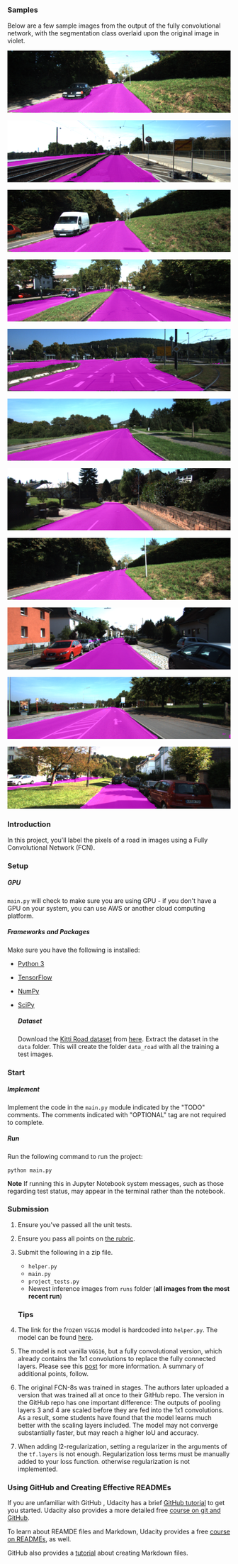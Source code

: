 # 























### Samples

Below are a few sample images from the output of the fully convolutional network, with the segmentation class overlaid upon the original image in violet.

![um_000019](samples/um_000019.png)

![uu_000079](samples/uu_000079.png)

![um_000017](samples/um_000017.png)

![umm_000010](samples/umm_000010.png)

![umm_000082](samples/umm_000082.png)

![umm_000049](samples/umm_000049.png)

![uu_000089](samples/uu_000089.png)

![um_000018](samples/um_000018.png)

![uu_000026](samples/uu_000026.png)

![umm_000052](samples/umm_000052.png)

![uu_000065](samples/uu_000065.png)




### Introduction

In this project, you'll label the pixels of a road in images using a Fully Convolutional Network (FCN).

### Setup

##### GPU

`main.py` will check to make sure you are using GPU - if you don't have a GPU on your system, you can use AWS or another cloud computing platform.

##### Frameworks and Packages

Make sure you have the following is installed:

- [Python 3](https://www.python.org/)
- [TensorFlow](https://www.tensorflow.org/)
- [NumPy](http://www.numpy.org/)
- [SciPy](https://www.scipy.org/)

  ##### Dataset

  Download the [Kitti Road dataset](http://www.cvlibs.net/datasets/kitti/eval_road.php) from [here](http://www.cvlibs.net/download.php?file=data_road.zip).  Extract the dataset in the `data` folder.  This will create the folder `data_road` with all the training a test images.

### Start

##### Implement

Implement the code in the `main.py` module indicated by the "TODO" comments.
The comments indicated with "OPTIONAL" tag are not required to complete.

##### Run

Run the following command to run the project:

```
python main.py
```

**Note** If running this in Jupyter Notebook system messages, such as those regarding test status, may appear in the terminal rather than the notebook.

### Submission

1. Ensure you've passed all the unit tests.
2. Ensure you pass all points on [the rubric](https://review.udacity.com/#!/rubrics/989/view).
3. Submit the following in a zip file.
   - `helper.py`
   - `main.py`
   - `project_tests.py`
   - Newest inference images from `runs` folder  (**all images from the most recent run**)

   ### Tips
4. The link for the frozen `VGG16` model is hardcoded into `helper.py`.  The model can be found [here](https://s3-us-west-1.amazonaws.com/udacity-selfdrivingcar/vgg.zip).
5. The model is not vanilla `VGG16`, but a fully convolutional version, which already contains the 1x1 convolutions to replace the fully connected layers. Please see this [post](https://s3-us-west-1.amazonaws.com/udacity-selfdrivingcar/forum_archive/Semantic_Segmentation_advice.pdf) for more information.  A summary of additional points, follow. 
6. The original FCN-8s was trained in stages. The authors later uploaded a version that was trained all at once to their GitHub repo.  The version in the GitHub repo has one important difference: The outputs of pooling layers 3 and 4 are scaled before they are fed into the 1x1 convolutions.  As a result, some students have found that the model learns much better with the scaling layers included. The model may not converge substantially faster, but may reach a higher IoU and accuracy. 
7. When adding l2-regularization, setting a regularizer in the arguments of the `tf.layers` is not enough. Regularization loss terms must be manually added to your loss function. otherwise regularization is not implemented.

### Using GitHub and Creating Effective READMEs

If you are unfamiliar with GitHub , Udacity has a brief [GitHub tutorial](http://blog.udacity.com/2015/06/a-beginners-git-github-tutorial.html) to get you started. Udacity also provides a more detailed free [course on git and GitHub](https://www.udacity.com/course/how-to-use-git-and-github--ud775).

To learn about REAMDE files and Markdown, Udacity provides a free [course on READMEs](https://www.udacity.com/courses/ud777), as well. 

GitHub also provides a [tutorial](https://guides.github.com/features/mastering-markdown/) about creating Markdown files.
